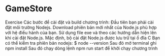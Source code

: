 # GameStore
Exercise
Các bước để cài đặt và build chương trình: 
Đầu tiên bạn phải cài đặt môi trường Nodejs. 
Download phiên bản mới nhất của Node.js phù hợp với hệ điều hành của bạn. 
Sử dụng file exe và theo các hướng dẫn hiện lên khi cài đặt Node.js. Mặc định, bộ cài đặt Node.js được lưu trữ tại ổ đĩa C Bạn có thể kiểm tra phiên bản nodejs: $ node --version Sau đó mở terminal ghi npm install Sau đó chạy dòng lệnh npm run start để khởi chạy chương trình
